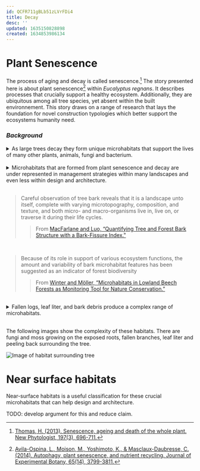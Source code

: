 ```yaml
---
id: QCFR711gBLb51zLVrFDi4
title: Decay
desc: ''
updated: 1635150828898
created: 1634853986134
---
```



# Plant Senescence

The process of aging and decay is called senescence.[^1] The story presented here is about plant senescence[^2]  within _Eucalyptus regnans_. It describes processes that crucially support a healthy ecosystem. Additionally, they are ubiquitous among all tree species, yet absent within the built environnement. This story draws on a range of research that lays the foundation for novel construction typologies which better support the ecosystems humanity need. 

### _Background_

<details>
<summary>As large trees decay they form unique microhabitats that support the lives of many other plants, animals, fungi and bacterium.</summary>

>The trees progress from being tall living stems to tall dead trees, then shorter dead stems and finally they decay and collapse onto the forest floor. Very tall living montane ash trees may experience problems in pumping water from the root system to the tree crown. The tree crown eventually dies, leaving dead exposed branches at the top. Pools of rainwater may accumulate in the tops of the dead branches and accelerate the rate of decay inside the main trunk or centre of the tree. Eventually the tree dies and begins to break up, shedding dead branches and the upper sections of the trunk. Finally, the tree becomes so decayed it collapses. Fallen trees are still important for many forest animals. They provide shelter for small mammals such as Bush Rats, or a place to lay eggs, as in some species of reptiles (Lindenmayer et al. 2002a) (see Chapter 8).
>>From [Lindenmayer, Forest Pattern and Ecological Process.](https://www.publish.csiro.au/book/6109/)
</details>

<br>

<details>
<summary>Microhabitats that are formed from plant senescence and decay are under represented in management strategies within many landscapes and even less within design and architecture.</summary>

>No work has been conducted on the amount and condition of coarse woody debris that needs to be retained in logged and regenerated montane ash forest…. the effects of extensive and prolonged depletion of coarse woody debris remain unknown. Work in other forests around the world, particularly in the northern hemisphere, suggests that the impacts can be substantial (Grove and Hanula 2006; Harmon et al. 1986).

>In current forest inventories and monitoring schemes, microhabitats and their function as possible core variables of the biocoenosis are not taken into consideration or they are not accurately described. Furthermore, the use of microhabitat inventories on trees has neither been tested as a field method nor established as proxy variables for maintaining biodiversity, nor have they been used as monitoring tools to assess nature conservation objectives.

>Microhabitats such as broken crowns and stem cavities are mainly associated with decreasing tree vitality, which is commonly caused by a combination of fungi and insects (Jonsell et al., 1999, Franklin et al., 2002). The decay processes following tree damage and the development of microhabitats provide numerous habitats for breeding birds, bats, insects, mosses, and lichens (Palmer, 1986, Welsh and Capen, 1992, Thunes and Willassen, 1997, Winter et al., 2005).
>>From [Winter and Möller, “Microhabitats in Lowland Beech Forests as Monitoring Tool for Nature Conservation.”](https://doi.org/10/dx44wv)
</details>

<br>

>Careful observation of tree bark reveals that it is a landscape unto itself, complete with varying microtopography, composition, and texture, and both micro- and macro-organisms live in, live on, or traverse it during their life cycles. 
>>From [MacFarlane and Luo, “Quantifying Tree and Forest Bark Structure with a Bark-Fissure Index.”](https://cdnsciencepub.com/doi/10.1139/X09-098)

<br>

>Because of its role in support of various ecosystem functions, the amount and variability of bark microhabitat features has been suggested as an indicator of forest biodiversity
>>From [Winter and Möller, “Microhabitats in Lowland Beech Forests as Monitoring Tool for Nature Conservation.”](https://doi.org/10/dx44wv)

<br> 

<details>
<summary>Fallen logs, leaf liter, and bark debris produce a complex range of microhabitats.</summary>

## Bark streamers 
Bark streamers are a critical resource provided by overstorey ash- type eucalypt trees.

>Strips of decorticating bark are a vital attribute of overstorey montane ash trees for a number of animal species. Bark is shed annually and forms spectacular streamers on Mountain Ash and, to a lesser extent, Alpine Ash trees. Several tonnes of bark per hectare are shed annually, adding considerably to the amount of litter in montane ash forests. Large old trees produce significantly more bark than young stems (Lindenmayer et al. 2000a). Bark streamers provide habitat for a wide range of invertebrates such as spiders and predatory wingless tree crickets. These invertebrates are, in turn, prey for several species of marsupials (Smith 1984b) and birds. The presence and abundance of Leadbeater’s Possum has been found to be significantly related to the quantity of bark in montane ash forests (Lindenmayer et al. 1991d).
>>from [Lindenmayer, "Structural features of old-growth Australian montane ash forests"](https://www.sciencedirect.com/science/article/abs/pii/S0378112799002571)

## Inhabitants of bark

>Many arthropods make a living in and around tree bark, feeding on the sapwood beneath it, overwintering in its fissures and crevices, or simply traversing it en route to the canopy or the soil (Hanula and Franzreb 1998). Larger animals may forage on (e.g., horses; Kuiters et al. 2006) or in (e.g., woodpeckers; Jackson 1970) tree bark, and some even live in bark crevices (e.g., bats (Carter and Feldhamer 2005) and birds (Wintle et al. 2005)). 
Bark-gleaning birds (e.g., brown creepers (Certhia ameri- cana Bonaparte); Wintle et al. 2005), in particular, are strongly dependent on fissures in tree bark for their survival, foraging on arthropods in bark fissures and even storing food in them (Woodrey 1990). One species of nuthatch, Sitta europaea, lines its nest holes with bark flakes and uses them to conceal its eggs or young when it is away from the nest (Wesolowski and Rowinski 2004). Some studies have suggested that bark-foraging birds may be affected by an in- crease or decrease in the foraging space provided by tree bark (Keller et al. 2003) or a change in the abundance and biodiversity of their bark-using prey (Hanula and Franzreb 1998; Horn and Hanula 2002).
>>From [MacFarlane and Luo, “Quantifying Tree and Forest Bark Structure with a Bark-Fissure Index.”](https://cdnsciencepub.com/doi/10.1139/X09-098)

>In living trees, structural and chemical defence traits, mainly in the outer bark, play a crucial role in protecting these nutrient‐rich tissues against herbivores (Wainhouse, Cross & Howell 1990; Paine et al. 2010) and may have afterlife effects (Cornwell et al. 2009a) that may inhibit invertebrate access. Therefore, in the early (initial 1–2 years) decomposition stage, when the bark (cortisphere; Pfanz & Aschan 2001) is still attached to the wood, bark traits may be a crucial environmental filter for associated fauna assembly (Wu, Yu & Zhou 2008; Barbour et al. 2009; Zuo et al. 2014). At later decomposition stage, wood traits will become more important, partly because much of the bark will have fallen off and/or bark traits of different species become more similar due to degradation. Bark traits can also affect the species composition indirectly, by changing predator–prey interactions. 
>>From [Zuo et al., “Faunal Community Consequence of Interspecific Bark Trait Dissimilarity in Early-Stage Decomposing Logs.”](https://besjournals.onlinelibrary.wiley.com/doi/10.1111/1365-2435.12676)

## Fallen logs
>Logs are nursery sites for some species of plants and provide places for the germination and growth of ferns, mosses and liverworts in montane ash forest (Ashton 1986). Detailed vegetation surveys (Lindenmayer et al. 2000b) have shown that Myrtle Beech trees in montane ash forests often germinate on rotting logs. The water and organic matter in rotting logs then facilitates the growth of young seedlings (Howard 1973). Other understorey plant species common in montane ash forests, such as Dogwood, Musk Daisy Bush and Mountain Pepper, also germinate on rotting logs. 
>

## Inhabitants of fallen logs and dead trunks
A dead trunk is colonized by a vast array of species when it falls to the ground, but the extensive literature on dead wood invertebrates (Grove 2002; Castro & Wise 2010; Déchêne & Buddle 2010; Ulyshen, Pucci & Hanula 2011) has still left questions unanswered about how, and how much, different factors determine the community composition of log‐related fauna. This is partly because most field sampling studies cannot disentangle the (interactive) effects of forest environment and log microenvironment, wood and bark traits of tree species, their decomposition stage, time of the year and the available pool of invertebrate species. 
>>From [Winter and Möller, “Microhabitats in Lowland Beech Forests as Monitoring Tool for Nature Conservation.”](https://doi.org/10/dx44wv)

</details>

<br>

The following images show the complexity of these habitats. There are fungi and moss growing on the exposed roots, fallen branches, leaf liter and peeling back surrounding the tree.

![Image of habitat surrounding tree](\assets\images\bennets\IMG_7106.JPG)

# Near surface habitats

Near-surface habitats is a useful classification for these crucial microhabitats that can help design and architecture. 

TODO: develop argument for this and reduce claim.

[^1]: [Thomas, H. (2013). Senescence, ageing and death of the whole plant. New Phytologist, 197(3), 696-711.](https://doi.org/10/f4hjpx) 
[^2]: [Avila-Ospina, L., Moison, M., Yoshimoto, K., & Masclaux-Daubresse, C. (2014). Autophagy, plant senescence, and nutrient recycling. Journal of Experimental Botany, 65(14), 3799-3811.](https://doi.org/10/f6h563)
